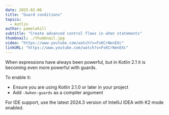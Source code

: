 ```yaml
---
date: 2025-02-06
title: "Guard conditions"
topics:
  - kotlin
author: pamelahill
subtitle: "Create advanced control flows in when statements"
thumbnail: ./thumbnail.jpg
video: "https://www.youtube.com/watch?v=FsKCrNenEXc"
linkURL: "https://www.youtube.com/watch?v=FsKCrNenEXc"
---
```


When expressions have always been powerful, but in Kotlin 2.1 it is becoming even more powerful with guards.

To enable it:

- Ensure you are using Kotlin 2.1.0 or later in your project
- Add `-Xwhen-guards` as a compiler argument

For IDE support, use the latest 2024.3 version of IntelliJ IDEA with K2 mode enabled.
